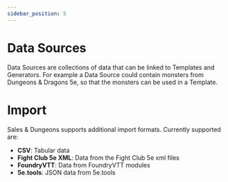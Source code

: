 ```yaml
---
sidebar_position: 5
---
```


# Data Sources

Data Sources are collections of data that can be linked to Templates and Generators. For example a Data Source could contain monsters from Dungeons & Dragons 5e, so that the monsters can be used in a Template.

# Import

Sales & Dungeons supports additional import formats. Currently supported are:

- **CSV**: Tabular data
- **Fight Club 5e XML**: Data from the Fight Club 5e xml files
- **FoundryVTT**: Data from FoundryVTT modules
- **5e.tools**: JSON data from 5e.tools